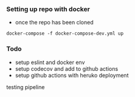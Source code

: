 




### Setting up repo with docker

- once the repo has been cloned

```
docker-compose -f docker-compose-dev.yml up
```

### Todo

- setup eslint and docker env
- setup codecov and add to github actions
- setup github actions with heruko deployment



testing pipeline